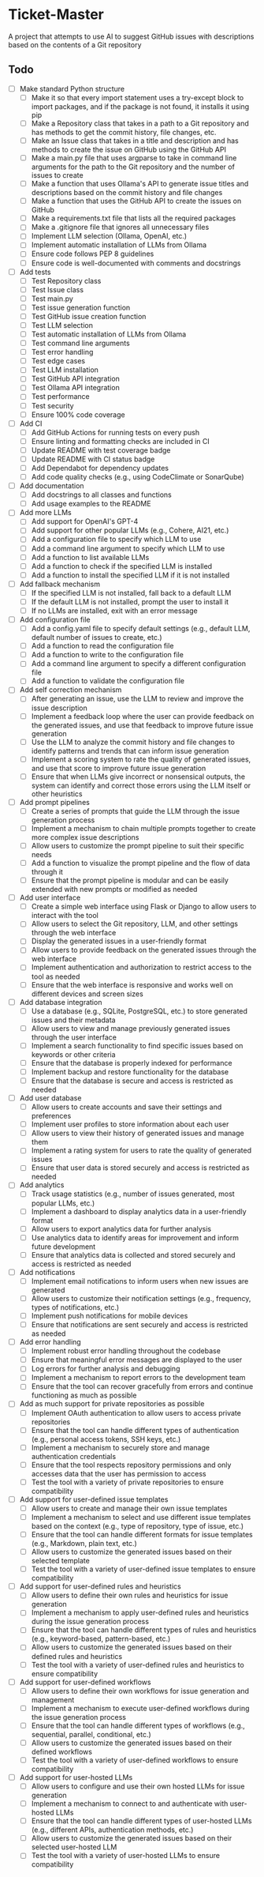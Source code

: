 # Ticket-Master

A project that attempts to use AI to suggest GitHub issues with descriptions
based on the contents of a Git repository

## Todo

- [ ] Make standard Python structure
  - [ ] Make it so that every import statement uses a try-except block to import packages, and if the package is not found, it installs it using pip
  - [ ] Make a Repository class that takes in a path to a Git repository and has methods to get the commit history, file changes, etc.
  - [ ] Make an Issue class that takes in a title and description and has methods to create the issue on GitHub using the GitHub API
  - [ ] Make a main.py file that uses argparse to take in command line arguments for the path to the Git repository and the number of issues to create
  - [ ] Make a function that uses Ollama's API to generate issue titles and descriptions based on the commit history and file changes
  - [ ] Make a function that uses the GitHub API to create the issues on GitHub
  - [ ] Make a requirements.txt file that lists all the required packages
  - [ ] Make a .gitignore file that ignores all unnecessary files
  - [ ] Implement LLM selection (Ollama, OpenAI, etc.)
  - [ ] Implement automatic installation of LLMs from Ollama
  - [ ] Ensure code follows PEP 8 guidelines
  - [ ] Ensure code is well-documented with comments and docstrings

- [ ] Add tests
  - [ ] Test Repository class
  - [ ] Test Issue class
  - [ ] Test main.py
  - [ ] Test issue generation function
  - [ ] Test GitHub issue creation function
  - [ ] Test LLM selection
  - [ ] Test automatic installation of LLMs from Ollama
  - [ ] Test command line arguments
  - [ ] Test error handling
  - [ ] Test edge cases
  - [ ] Test LLM installation
  - [ ] Test GitHub API integration
  - [ ] Test Ollama API integration
  - [ ] Test performance
  - [ ] Test security
  - [ ] Ensure 100% code coverage

- [ ] Add CI
  - [ ] Add GitHub Actions for running tests on every push
  - [ ] Ensure linting and formatting checks are included in CI
  - [ ] Update README with test coverage badge
  - [ ] Update README with CI status badge
  - [ ] Add Dependabot for dependency updates
  - [ ] Add code quality checks (e.g., using CodeClimate or SonarQube)

- [ ] Add documentation
  - [ ] Add docstrings to all classes and functions
  - [ ] Add usage examples to the README

- [ ] Add more LLMs
  - [ ] Add support for OpenAI's GPT-4
  - [ ] Add support for other popular LLMs (e.g., Cohere, AI21, etc.)
  - [ ] Add a configuration file to specify which LLM to use
  - [ ] Add a command line argument to specify which LLM to use
  - [ ] Add a function to list available LLMs
  - [ ] Add a function to check if the specified LLM is installed
  - [ ] Add a function to install the specified LLM if it is not installed

- [ ] Add fallback mechanism
  - [ ] If the specified LLM is not installed, fall back to a default LLM
  - [ ] If the default LLM is not installed, prompt the user to install it
  - [ ] If no LLMs are installed, exit with an error message

- [ ] Add configuration file
  - [ ] Add a config.yaml file to specify default settings (e.g., default LLM, default number of issues to create, etc.)
  - [ ] Add a function to read the configuration file
  - [ ] Add a function to write to the configuration file
  - [ ] Add a command line argument to specify a different configuration file
  - [ ] Add a function to validate the configuration file

- [ ] Add self correction mechanism
  - [ ] After generating an issue, use the LLM to review and improve the issue description
  - [ ] Implement a feedback loop where the user can provide feedback on the generated issues, and use that feedback to improve future issue generation
  - [ ] Use the LLM to analyze the commit history and file changes to identify patterns and trends that can inform issue generation
  - [ ] Implement a scoring system to rate the quality of generated issues, and use that score to improve future issue generation
  - [ ] Ensure that when LLMs give incorrect or nonsensical outputs, the system can identify and correct those errors using the LLM itself or other heuristics

- [ ] Add prompt pipelines
  - [ ] Create a series of prompts that guide the LLM through the issue generation process
  - [ ] Implement a mechanism to chain multiple prompts together to create more complex issue descriptions
  - [ ] Allow users to customize the prompt pipeline to suit their specific needs
  - [ ] Add a function to visualize the prompt pipeline and the flow of data through it
  - [ ] Ensure that the prompt pipeline is modular and can be easily extended with new prompts or modified as needed

- [ ] Add user interface
  - [ ] Create a simple web interface using Flask or Django to allow users to interact with the tool
  - [ ] Allow users to select the Git repository, LLM, and other settings through the web interface
  - [ ] Display the generated issues in a user-friendly format
  - [ ] Allow users to provide feedback on the generated issues through the web interface
  - [ ] Implement authentication and authorization to restrict access to the tool as needed
  - [ ] Ensure that the web interface is responsive and works well on different devices and screen sizes

- [ ] Add database integration
  - [ ] Use a database (e.g., SQLite, PostgreSQL, etc.) to store generated issues and their metadata
  - [ ] Allow users to view and manage previously generated issues through the user interface
  - [ ] Implement a search functionality to find specific issues based on keywords or other criteria
  - [ ] Ensure that the database is properly indexed for performance
  - [ ] Implement backup and restore functionality for the database
  - [ ] Ensure that the database is secure and access is restricted as needed

- [ ] Add user database
  - [ ] Allow users to create accounts and save their settings and preferences
  - [ ] Implement user profiles to store information about each user
  - [ ] Allow users to view their history of generated issues and manage them
  - [ ] Implement a rating system for users to rate the quality of generated issues
  - [ ] Ensure that user data is stored securely and access is restricted as needed

- [ ] Add analytics
  - [ ] Track usage statistics (e.g., number of issues generated, most popular LLMs, etc.)
  - [ ] Implement a dashboard to display analytics data in a user-friendly format
  - [ ] Allow users to export analytics data for further analysis
  - [ ] Use analytics data to identify areas for improvement and inform future development
  - [ ] Ensure that analytics data is collected and stored securely and access is restricted as needed

- [ ] Add notifications
  - [ ] Implement email notifications to inform users when new issues are generated
  - [ ] Allow users to customize their notification settings (e.g., frequency, types of notifications, etc.)
  - [ ] Implement push notifications for mobile devices
  - [ ] Ensure that notifications are sent securely and access is restricted as needed

- [ ] Add error handling
  - [ ] Implement robust error handling throughout the codebase
  - [ ] Ensure that meaningful error messages are displayed to the user
  - [ ] Log errors for further analysis and debugging
  - [ ] Implement a mechanism to report errors to the development team
  - [ ] Ensure that the tool can recover gracefully from errors and continue functioning as much as possible

- [ ] Add as much support for private repositories as possible
  - [ ] Implement OAuth authentication to allow users to access private repositories
  - [ ] Ensure that the tool can handle different types of authentication (e.g., personal access tokens, SSH keys, etc.)
  - [ ] Implement a mechanism to securely store and manage authentication credentials
  - [ ] Ensure that the tool respects repository permissions and only accesses data that the user has permission to access
  - [ ] Test the tool with a variety of private repositories to ensure compatibility

- [ ] Add support for user-defined issue templates
  - [ ] Allow users to create and manage their own issue templates
  - [ ] Implement a mechanism to select and use different issue templates based on the context (e.g., type of repository, type of issue, etc.)
  - [ ] Ensure that the tool can handle different formats for issue templates (e.g., Markdown, plain text, etc.)
  - [ ] Allow users to customize the generated issues based on their selected template
  - [ ] Test the tool with a variety of user-defined issue templates to ensure compatibility

- [ ] Add support for user-defined rules and heuristics
  - [ ] Allow users to define their own rules and heuristics for issue generation
  - [ ] Implement a mechanism to apply user-defined rules and heuristics during the issue generation process
  - [ ] Ensure that the tool can handle different types of rules and heuristics (e.g., keyword-based, pattern-based, etc.)
  - [ ] Allow users to customize the generated issues based on their defined rules and heuristics
  - [ ] Test the tool with a variety of user-defined rules and heuristics to ensure compatibility

- [ ] Add support for user-defined workflows
  - [ ] Allow users to define their own workflows for issue generation and management
  - [ ] Implement a mechanism to execute user-defined workflows during the issue generation process
  - [ ] Ensure that the tool can handle different types of workflows (e.g., sequential, parallel, conditional, etc.)
  - [ ] Allow users to customize the generated issues based on their defined workflows
  - [ ] Test the tool with a variety of user-defined workflows to ensure compatibility

- [ ] Add support for user-hosted LLMs
  - [ ] Allow users to configure and use their own hosted LLMs for issue generation
  - [ ] Implement a mechanism to connect to and authenticate with user-hosted LLMs
  - [ ] Ensure that the tool can handle different types of user-hosted LLMs (e.g., different APIs, authentication methods, etc.)
  - [ ] Allow users to customize the generated issues based on their selected user-hosted LLM
  - [ ] Test the tool with a variety of user-hosted LLMs to ensure compatibility

